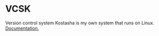 # VCSK
Version control system Kostasha is my own system that runs on Linux.
[Documentation.](https://github.com/MaximKostash/VCSK/blob/main/Documentation.md)
